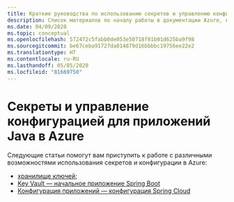 ```yaml
---
title: Краткие руководства по использованию секретов и управлению конфигурацией для приложений Java в Azure
description: Список материалов по началу работы в документации Azure, касающейся секретов и управления конфигурацией для приложений Java.
ms.date: 04/09/2020
ms.topic: conceptual
ms.openlocfilehash: 572472c5fabb0de053e50718f81b01d625ba9f98
ms.sourcegitcommit: be67ceba91727da014879d16bbbbc19756ee22e2
ms.translationtype: HT
ms.contentlocale: ru-RU
ms.lasthandoff: 05/05/2020
ms.locfileid: "81669750"
---
```

# <a name="secrets-and-configuration-management-for-java-apps-on-azure"></a>Секреты и управление конфигурацией для приложений Java в Azure

Следующие статьи помогут вам приступить к работе с различными возможностями использования секретов и конфигурации в Azure:

- [хранилище ключей;](/azure/key-vault/quick-create-java)
- [Key Vault — начальное приложение Spring Boot](/azure/developer/java/spring-framework/configure-spring-boot-starter-java-app-with-azure-key-vault)
- [Конфигурация приложений — конфигурация Spring Cloud](/azure/azure-app-configuration/quickstart-java-spring-app)
